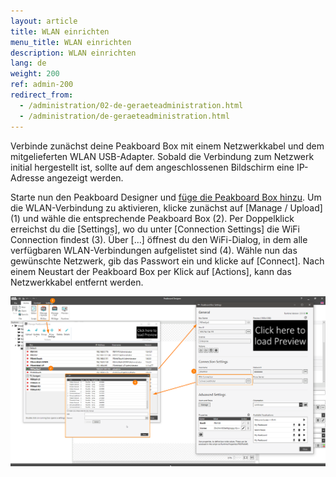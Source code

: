 ```yaml
---
layout: article
title: WLAN einrichten
menu_title: WLAN einrichten
description: WLAN einrichten
lang: de
weight: 200
ref: admin-200
redirect_from:
  - /administration/02-de-geraeteadministration.html
  - /administration/de-geraeteadministration.html
---
```


Verbinde zunächst deine Peakboard Box mit einem Netzwerkkabel und dem mitgelieferten WLAN USB-Adapter. 
Sobald die Verbindung zum Netzwerk initial hergestellt ist, sollte auf dem angeschlossenen Bildschirm eine IP-Adresse angezeigt werden. 

Starte nun den Peakboard Designer und [füge die Peakboard Box hinzu](/administration/PB%202.x%20Box/de-hinzufuegen.html).
Um die WLAN-Verbindung zu aktivieren, klicke zunächst auf [Manage / Upload] (1) und wähle die entsprechende Peakboard Box (2). 
Per Doppelklick erreichst du die [Settings], wo du unter [Connection Settings] die WiFi Connection findest (3). 
Über […] öffnest du den WiFi-Dialog, in dem alle verfügbaren WLAN-Verbindungen aufgelistet sind (4). 
Wähle nun das gewünschte Netzwerk, gib das Passwort ein und klicke auf [Connect]. 
Nach einem Neustart der Peakboard Box per Klick auf [Actions], kann das Netzwerkkabel entfernt werden. 

![WiFi Connection](/assets/images/admin/device/WiFiConnection.png)
